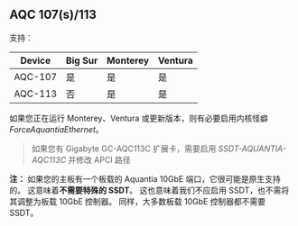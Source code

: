 ## AQC 107(s)/113

支持：

| Device  | Big Sur | Monterey | Ventura |
| ------- | ------- | -------- | ------- |
| AQC-107 | 是      | 是       | 是      |
| AQC-113 | 否      | 是       | 是      |

如果您正在运行 Monterey、Ventura 或更新版本，则有必要启用内核怪癖 _ForceAquantiaEthernet_。 

> 如果您有 Gigabyte GC-AQC113C 扩展卡，需要启用 *SSDT-AQUANTIA-AQC113C* 并修改 APCI 路径

**注：**
如果您的主板有一个板载的 Aquantia 10GbE 端口，它很可能是原生支持的。 这意味着**不需要特殊的 SSDT**。 这也意味着我们不应启用 SSDT，也不需将其调整为板载 10GbE 控制器。 同样，大多数板载 10GbE 控制器都不需要 SSDT。